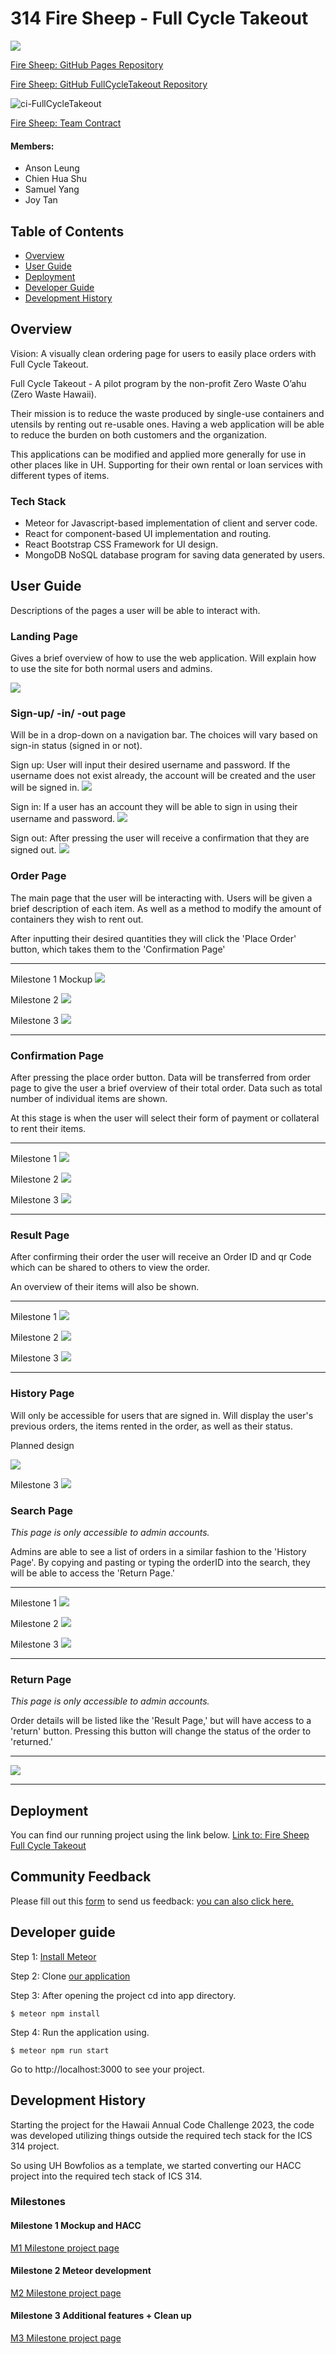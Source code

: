 # 314 Fire Sheep - Full Cycle Takeout

![](doc/FireSheep-FCTWhite.png)

<a href="https://github.com/314FireSheep/314FireSheep.github.io" target="_blank">Fire Sheep: GitHub Pages Repository</a>

<a href="https://github.com/314FireSheep/FullCycleTakeout" target="_blank">Fire Sheep: GitHub FullCycleTakeout Repository</a>

![ci-FullCycleTakeout](https://github.com/314firesheep/FullCycleTakeout/actions/workflows/ci.yml/badge.svg)

<a href="https://docs.google.com/document/d/14e3PUx9-a2lmzZ4E8buuaetMcWakf2GQPMhze3hWj8s/edit?usp=sharing" target="_blank">Fire Sheep: Team Contract</a>

#### Members:

- Anson Leung
- Chien Hua Shu
- Samuel Yang
- Joy Tan

## Table of Contents
* [Overview](#overview)
* [User Guide](#user-guide)
* [Deployment](#deployment)
* [Developer Guide](#developer-guide)
* [Development History](#development-history)

## Overview

Vision: A visually clean ordering page for users to easily place orders with Full Cycle Takeout.

Full Cycle Takeout - A pilot program by the non-profit Zero Waste O’ahu (Zero Waste Hawaii).

Their mission is to reduce the waste produced by single-use containers and utensils by renting out re-usable ones. Having a web application will be able to reduce the burden on both customers and the organization.

This applications can be modified and applied more generally for use in other places like in UH. Supporting for their own rental or loan services with different types of items.

### Tech Stack

- Meteor for Javascript-based implementation of client and server code.
- React for component-based UI implementation and routing.
- React Bootstrap CSS Framework for UI design.
- MongoDB NoSQL database program for saving data generated by users.

## User Guide
Descriptions of the pages a user will be able to interact with.

### Landing Page
Gives a brief overview of how to use the web application. Will explain how to use the site for both normal users and admins.

![](doc/Landing-Final.png)

### Sign-up/ -in/ -out page
Will be in a drop-down on a navigation bar. The choices will vary based on sign-in status (signed in or not).

Sign up: User will input their desired username and password. If the username does not exist already, the account will be created and the user will be signed in.
![](doc/Register-Final.png)

Sign in: If a user has an account they will be able to sign in using their username and password.
![](doc/Login-Final.png)

Sign out: After pressing  the user will receive a confirmation that they are signed out.
![](doc/Signout-Final.png)

### Order Page
The main page that the user will be interacting with. Users will be given a brief description of each item. As well as a method to modify the amount of containers they wish to rent out.

After inputting their desired quantities they will click the 'Place Order' button, which takes them to the 'Confirmation Page' 

***
Milestone 1 Mockup
![](doc/Order-Prototype1.png)

Milestone 2
![](doc/Order-Prototype2.png)

Milestone 3
![](doc/Order-Final.png)

***

### Confirmation Page
After pressing the place order button.
Data will be transferred from order page to give the user a brief overview of their total order. Data such as total number of individual items are shown.

At this stage is when the user will select their form of payment or collateral to rent their items.

***
Milestone 1
![](doc/Confirmation-Prototype1.png)

Milestone 2
![](doc/Confirmation-Prototype2.png)

Milestone 3
![](doc/Confirmation-Final.png)

***

### Result Page
After confirming their order the user will receive an Order ID and qr Code which can be shared to others to view the order.

An overview of their items will also be shown.

***
Milestone 1
![](doc/Result-Prototype1.png)

Milestone 2
![](doc/Result-Prototype2.png)

Milestone 3
![](doc/Result-Final.png)

***

### History Page
Will only be accessible for users that are signed in. Will display the user's previous orders, the items rented in the order, as well as their status.

Planned design

![](doc/History-Prototype1.png)

Milestone 3
![](doc/History-Final.png)

### Search Page
_This page is only accessible to admin accounts._ 

Admins are able to see a list of orders in a similar fashion to the 'History Page'. By copying and pasting or typing the orderID into the search, they will be able to access the 'Return Page.' 
***
Milestone 1
![](doc/Search-Prototype1.png)

Milestone 2
![](doc/Search-Prototype2.png)

Milestone 3
![](doc/Search-Final.png)

***

### Return Page
_This page is only accessible to admin accounts._

Order details will be listed like the 'Result Page,' but will have access to a 'return' button. Pressing this button will change the status of the order to 'returned.' 

***
![](doc/Return-Final.png)

***

## Deployment
You can find our running project using the link below.
<a href="https://firesheep.me/order" target="_blank">Link to: Fire Sheep Full Cycle Takeout</a>

## Community Feedback

Please fill out this [form](https://forms.gle/wmMPXkb92VHSrshFA) to send us feedback: [you can also click here.](https://forms.gle/wmMPXkb92VHSrshFA)

## Developer guide

Step 1: [Install Meteor](https://docs.meteor.com/install.html)

Step 2: Clone [our application](https://github.com/314FireSheep/FullCycleTakeout)

Step 3: After opening the project cd into app directory.
```
$ meteor npm install
```
Step 4: Run the application using.
```
$ meteor npm run start
```
Go to http://localhost:3000 to see your project.

## Development History

Starting the project for the Hawaii Annual Code Challenge 2023, the code was developed utilizing things outside the required tech stack for the ICS 314 project. 

So using UH Bowfolios as a template, we started converting our HACC project into the required tech stack of ICS 314.

### Milestones

#### Milestone 1 Mockup and HACC
<a href="https://github.com/orgs/314FireSheep/projects/1" target="_blank">M1 Milestone project page</a>

#### Milestone 2 Meteor development
<a href="https://github.com/orgs/314FireSheep/projects/2">M2 Milestone project page</a>

#### Milestone 3 Additional features + Clean up
<a href="https://github.com/orgs/314FireSheep/projects/3">M3 Milestone project page</a>
